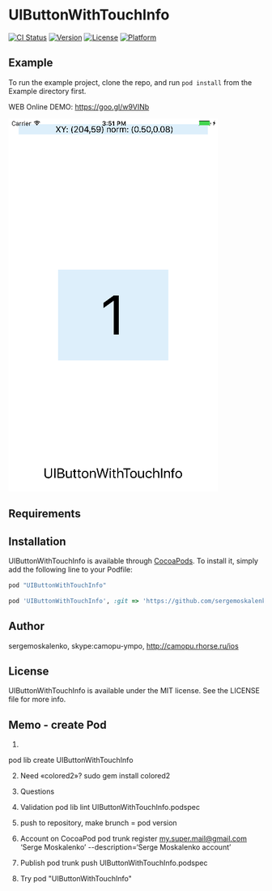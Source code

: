 # UIButtonWithTouchInfo

[![CI Status](http://img.shields.io/travis/sergemoskalenko/UIButtonWithTouchInfo.svg?style=flat)](https://travis-ci.org/sergemoskalenko/UIButtonWithTouchInfo)
[![Version](https://img.shields.io/cocoapods/v/UIButtonWithTouchInfo.svg?style=flat)](http://cocoapods.org/pods/UIButtonWithTouchInfo)
[![License](https://img.shields.io/cocoapods/l/UIButtonWithTouchInfo.svg?style=flat)](http://cocoapods.org/pods/UIButtonWithTouchInfo)
[![Platform](https://img.shields.io/cocoapods/p/UIButtonWithTouchInfo.svg?style=flat)](http://cocoapods.org/pods/UIButtonWithTouchInfo)

## Example

To run the example project, clone the repo, and run `pod install` from the Example directory first.

WEB Online DEMO:
https://goo.gl/w9VINb

[![img](https://github.com/sergemoskalenko/UIButtonWithTouchInfo/blob/master/Simulator%20Screen%20Shot%20Aug%204%2C%202017%2C%203.51.36%20PM.png)](https://goo.gl/w9VINb)

## Requirements

## Installation

UIButtonWithTouchInfo is available through [CocoaPods](http://cocoapods.org). To install
it, simply add the following line to your Podfile:

```ruby
pod "UIButtonWithTouchInfo"
```

```ruby
pod 'UIButtonWithTouchInfo', :git => 'https://github.com/sergemoskalenko/UIButtonWithTouchInfo.git'
```

## Author

sergemoskalenko, skype:camopu-ympo, http://camopu.rhorse.ru/ios

## License

UIButtonWithTouchInfo is available under the MIT license. See the LICENSE file for more info.

## Memo - create Pod

1.
pod lib create UIButtonWithTouchInfo

2. Need «colored2»?
sudo gem install colored2

3. Questions

4. Validation
pod lib lint UIButtonWithTouchInfo.podspec

6. push to repository, make brunch = pod version

5. Account on CocoaPod
pod trunk register my.super.mail@gmail.com ‘Serge Moskalenko’ --description=‘Serge Moskalenko account’

6. Publish
pod trunk push UIButtonWithTouchInfo.podspec

7. Try
pod "UIButtonWithTouchInfo"

